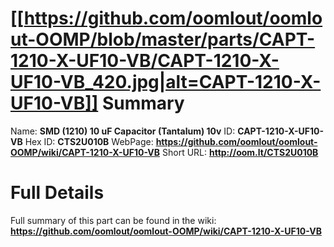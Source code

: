 
[[https://github.com/oomlout/oomlout-OOMP/blob/master/parts/CAPT-1210-X-UF10-VB/CAPT-1210-X-UF10-VB_420.jpg|alt=CAPT-1210-X-UF10-VB]] 
Summary
=================

Name: __SMD (1210) 10 uF Capacitor (Tantalum) 10v__
ID: __CAPT-1210-X-UF10-VB__
Hex ID: __CTS2U010B__
WebPage: __https://github.com/oomlout/oomlout-OOMP/wiki/CAPT-1210-X-UF10-VB__
Short URL: __http://oom.lt/CTS2U010B__

Full Details
==========================
Full summary of this part can be found in the wiki:   
__https://github.com/oomlout/oomlout-OOMP/wiki/CAPT-1210-X-UF10-VB__   

